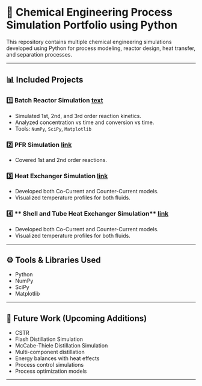 # 🧪 Chemical Engineering Process Simulation Portfolio using Python

This repository contains multiple chemical engineering simulations developed using Python for process modeling, reactor design, heat transfer, and separation processes.



---

## 📊 Included Projects

### 1️⃣ **Batch Reactor Simulation** [text](https://github.com/SuryaPavan-001/-Batch-Reactor-Simulation-using-Python)
- Simulated 1st, 2nd, and 3rd order reaction kinetics.
- Analyzed concentration vs time and conversion vs time.
- Tools: `NumPy`, `SciPy`, `Matplotlib`

### 2️⃣ **PFR Simulation** [link](https://github.com/SuryaPavan-001/PFR-Simulation-using-Python)
- Covered 1st and 2nd order reactions.

### 3️⃣ **Heat Exchanger Simulation** [link](https://github.com/SuryaPavan-001/Heat-Exchanger-Simulation-)
- Developed both Co-Current and Counter-Current models.
- Visualized temperature profiles for both fluids.

### 4️⃣ ** Shell and Tube Heat Exchanger Simulation** [link](https://github.com/SuryaPavan-001/Shell-Tube-Heat-Exchanger-Simulation)
- Developed both Co-Current and Counter-Current models.
- Visualized temperature profiles for both fluids.


---

## ⚙️ Tools & Libraries Used

- Python
- NumPy
- SciPy
- Matplotlib

---

## 🚀 Future Work (Upcoming Additions)
- CSTR 
- Flash Distillation Simulation
- McCabe-Thiele Distillation Simulation
- Multi-component distillation
- Energy balances with heat effects
- Process control simulations
- Process optimization models

---



